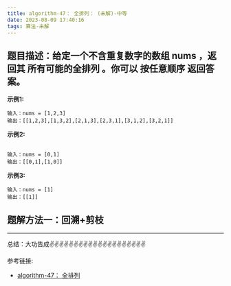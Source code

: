 ```yaml
---
title: algorithm-47： 全排列： (未解)-中等
date: 2023-08-09 17:40:16
tags: 算法-未解
---
```

<meta name="referrer" content="no-referrer"/>


## 题目描述：给定一个不含重复数字的数组 nums ，返回其 所有可能的全排列 。你可以 按任意顺序 返回答案。



**示例1:**


```
输入：nums = [1,2,3]
输出：[[1,2,3],[1,3,2],[2,1,3],[2,3,1],[3,1,2],[3,2,1]]
```

**示例2:**
```

输入：nums = [0,1]
输出：[[0,1],[1,0]]
```
**示例3:**
```
输入：nums = [1]
输出：[[1]]
```


## 题解方法一：回溯+剪枝


 ---
总结：大功告成✌️✌️✌️✌️✌️✌️✌️✌️✌️✌️✌️✌️✌️✌️✌️✌️✌️✌️✌️✌️

参考链接:

* [algorithm-47： 全排列](https://leetcode.cn/problems/permutations/description/)


